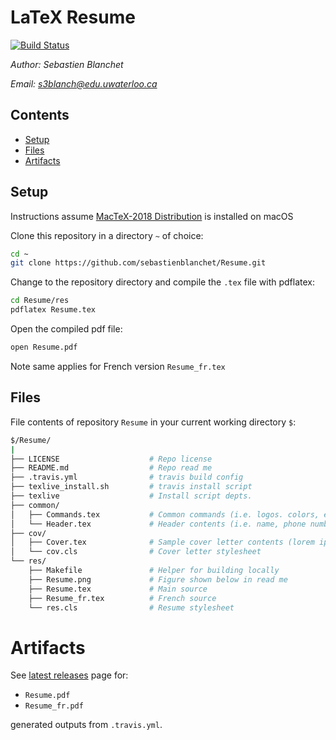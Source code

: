 # LaTeX Resume

[![Build Status](https://travis-ci.org/sebastienblanchet/Resume.svg?branch=master)](https://travis-ci.org/sebastienblanchet/Resume)

*Author: Sebastien Blanchet*

*Email: s3blanch@edu.uwaterloo.ca*

## Contents

* [Setup](#setup)
* [Files](#files)
* [Artifacts](#artifacts)

## Setup

Instructions assume [MacTeX-2018 Distribution](http://tug.org/mactex/mactex-download.html) is installed on macOS

Clone this repository in a directory `~` of choice:

```bash
cd ~
git clone https://github.com/sebastienblanchet/Resume.git
```

Change to the repository directory and compile the `.tex` file with pdflatex:

```bash
cd Resume/res
pdflatex Resume.tex
```

Open the compiled pdf file:

```bash
open Resume.pdf
```

Note same applies for French version `Resume_fr.tex`

## Files

File contents of repository `Resume` in your current working directory `$`:

```bash
$/Resume/
|
├── LICENSE                    # Repo license
├── README.md                  # Repo read me
├── .travis.yml                # travis build config
├── texlive_install.sh         # travis install script
├── texlive                    # Install script depts.
├── common/                     
│   ├── Commands.tex           # Common commands (i.e. logos. colors, etc.)
│   └── Header.tex             # Header contents (i.e. name, phone number, etc.)
├── cov/
│   ├── Cover.tex              # Sample cover letter contents (lorem ipsum)
│   └── cov.cls                # Cover letter stylesheet
└── res/
    ├── Makefile               # Helper for building locally
    ├── Resume.png             # Figure shown below in read me
    ├── Resume.tex             # Main source
    ├── Resume_fr.tex          # French source
    └── res.cls                # Resume stylesheet
```


# Artifacts

See [latest releases](https://github.com/sebastienblanchet/Resume/releases/latest) page for:
* `Resume.pdf` 
* `Resume_fr.pdf` 

generated outputs from `.travis.yml`.
